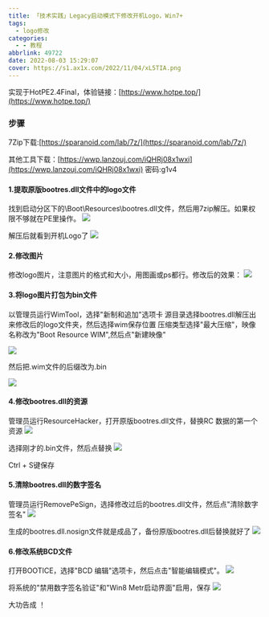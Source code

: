 ```yaml
---
title: 「技术实践」Legacy启动模式下修改开机Logo，Win7+
tags:
  - logo修改
categories:
  - - 教程
abbrlink: 49722
date: 2022-08-03 15:29:07
cover: https://s1.ax1x.com/2022/11/04/xL5TIA.png
---
```




实现于HotPE2.4Final，体验链接：[https://www.hotpe.top/](https://www.hotpe.top/)

### 步骤

7Zip下载:[https://sparanoid.com/lab/7z/](https://sparanoid.com/lab/7z/) 

其他工具下载：[https://wwp.lanzouj.com/iQHRj08x1wxi](https://wwp.lanzouj.com/iQHRj08x1wxi) 密码:g1v4

#### 1.提取原版bootres.dll文件中的logo文件

找到启动分区下的\\Boot\\Resources\\bootres.dll文件，然后用7zip解压。如果权限不够就在PE里操作。
![](https://s1.ax1x.com/2022/11/04/xLIry8.md.png) 

解压后就看到开机Logo了
 ![](https://s1.ax1x.com/2022/11/04/xLIcwQ.md.png)

#### 2.修改图片

修改logo图片，注意图片的格式和大小，用图画或ps都行。修改后的效果：
![](https://s1.ax1x.com/2022/08/03/vVzsTx.png)

#### 3.将logo图片打包为bin文件

以管理员运行WimTool，选择"新制和追加"选项卡 源目录选择bootres.dll解压出来修改后的logo文件夹，然后选择wim保存位置 压缩类型选择"最大压缩"，映像名称改为"Boot Resource WIM",然后点"新建映像"

 ![](https://p1.hotpe.top/img/202208031448777.png) 

然后把.wim文件的后缀改为.bin 

![](https://p1.hotpe.top/img/202208031459013.png)

#### 4.修改bootres.dll的资源

管理员运行ResourceHacker，打开原版bootres.dll文件，替换RC 数据的第一个资源 
![](https://p1.hotpe.top/img/202208031455815.png) 

选择刚才的.bin文件，然后点替换 
![](https://p1.hotpe.top/img/202208031500609.png) 

Ctrl + S键保存

#### 5.清除bootres.dll的数字签名

管理员运行RemovePeSign，选择修改过后的bootres.dll文件，然后点"清除数字签名"
 ![](https://p1.hotpe.top/img/202208031513665.png) 

生成的bootres.dll.nosign文件就是成品了，备份原版bootres.dll后替换就好了
 ![](https://p1.hotpe.top/img/202208031516064.png)

#### 6.修改系统BCD文件

打开BOOTICE，选择"BCD 编辑"选项卡，然后点击"智能编辑模式"。 
![](https://p1.hotpe.top/img/202208031519266.png) 

将系统的"禁用数字签名验证"和"Win8 Metr启动界面"启用，保存
 ![](https://p1.hotpe.top/img/202208031521145.png) 

大功告成 ！
